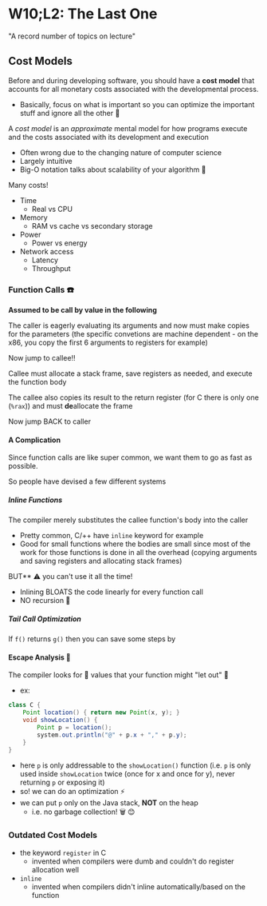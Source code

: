 # W10;L2: The Last One

"A record number of topics on lecture"

## Cost Models

Before and during developing software, you should have a **cost model** that accounts for all monetary costs associated with the developmental process.

- Basically, focus on what is important so you can optimize the important stuff and ignore all the other 💩 

A *cost model* is an *approximate* mental model for how programs execute and the costs associated with its development and execution

- Often wrong due to the changing nature of computer science
- Largely intuitive
- Big-O notation talks about scalability of your algorithm 🤖 

Many costs!

- Time
  - Real vs CPU
- Memory
  - RAM vs cache vs secondary storage
- Power
  - Power vs energy
- Network access
  - Latency
  - Throughput

### Function Calls ☎️ 

**Assumed to be call by value in the following**

The caller is eagerly evaluating its arguments and now must make copies for the parameters (the specific convetions are machine dependent - on the x86, you copy the first 6 arguments to registers for example)

Now jump to callee!!

Callee must allocate a stack frame, save registers as needed, and execute the function body

The callee also copies its result to the return register (for C there is only one (`%rax`)) and must **de**allocate the frame

Now jump BACK to caller

#### A Complication

Since function calls are like super common, we want them to go as fast as possible.

So people have devised a few different systems

##### Inline Functions

The compiler merely substitutes the callee function's body into the caller

- Pretty common, C/++ have `inline` keyword for example
- Good for small functions where the bodies are small since most of the work for those functions is done in all the overhead (copying arguments and saving registers and allocating stack frames)

BUT** ⚠️ you can't use it all the time!

- Inlining BLOATS the code linearly for every function call
- NO recursion 🔮 

##### Tail Call Optimization

If `f()` returns `g()` then you can save some steps by

#### Escape Analysis 🚪

The compiler looks for 👀 values that your function might "let out" 🏡 

- ex:

```java
class C {
    Point location() { return new Point(x, y); }
    void showLocation() {
        Point p = location();
        system.out.println("@" + p.x + "," + p.y);
    }
}
```

- here `p` is only addressable to the `showLocation()` function (i.e. `p` is only used inside `showLocation` twice (once for x and once for y), never returning `p` or exposing it)
- so! we can do an optimization ⚡️ 
- we can put `p` only on the Java stack, **NOT** on the heap
  - i.e. no garbage collection! 🗑 😊 

### Outdated Cost Models

- the keyword `register` in C
  - invented when compilers were dumb and couldn't do register allocation well
- `inline`
  - invented when compilers didn't inline automatically/based on the function